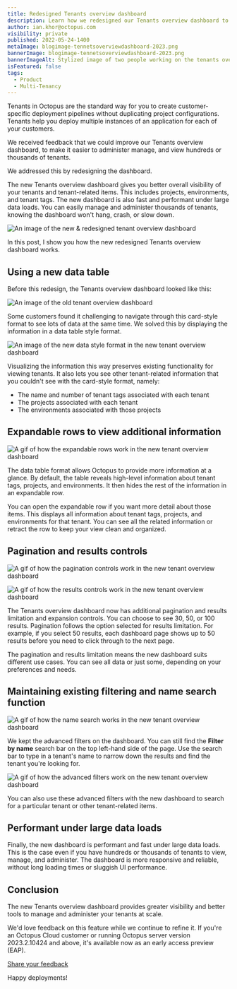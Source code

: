 ```yaml
---
title: Redesigned Tenants overview dashboard
description: Learn how we redesigned our Tenants overview dashboard to make it easier to view and manage thousands of tenants.
author: ian.khor@octopus.com
visibility: private
published: 2022-05-24-1400
metaImage: blogimage-tennetsoverviewdashboard-2023.png
bannerImage: blogimage-tennetsoverviewdashboard-2023.png
bannerImageAlt: Stylized image of two people working on the tenants overview dashboard UI
isFeatured: false
tags: 
  - Product
  - Multi-Tenancy
---
```


Tenants in Octopus are the standard way for you to create customer-specific deployment pipelines without duplicating project configurations. Tenants help you deploy multiple instances of an application for each of your customers. 

We received feedback that we could improve our Tenants overview dashboard, to make it easier to administer manage, and view hundreds or thousands of tenants.

We addressed this by redesigning the dashboard.

The new Tenants overview dashboard gives you better overall visibility of your tenants and tenant-related items. This includes projects, environments, and tenant tags. The new dashboard is also fast and performant under large data loads. You can easily manage and administer thousands of tenants, knowing the dashboard won't hang, crash, or slow down.

![An image of the new & redesigned tenant overview dashboard](blogimage-redesignedtenantoverviewdashboard.png)

In this post, I show you how the new redesigned Tenants overview dashboard works.

## Using a new data table

Before this redesign, the Tenants overview dashboard looked like this:

![An image of the old tenant overview dashboard](blogimage-oldtenantoverviewdashboard.png)

Some customers found it challenging to navigate through this card-style format to see lots of data at the same time. We solved this by displaying the information in a data table style format.

![An image of the new data style format in the new tenant overview dashboard](blogimage-newdatastyletableformat.png)

Visualizing the information this way preserves existing functionality for viewing tenants. It also lets you see other tenant-related information that you couldn't see with the card-style format, namely:

- The name and number of tenant tags associated with each tenant
- The projects associated with each tenant
- The environments associated with those projects

## Expandable rows to view additional information

![A gif of how the expandable rows work in the new tenant overview dashboard](blogimage-expandablerows.gif)

The data table format allows Octopus to provide more information at a glance. By default, the table reveals high-level information about tenant tags, projects, and environments. It then hides the rest of the information in an expandable row.

You can open the expandable row if you want more detail about those items. This displays all information about tenant tags, projects, and environments for that tenant. You can see all the related information or retract the row to keep your view clean and organized.

## Pagination and results controls

![A gif of how the pagination controls work in the new tenant overview dashboard](blogimage-paginationcontrol.gif)

![A gif of how the results controls work in the new tenant overview dashboard](blogimage-resultscontrol.gif)

The Tenants overview dashboard now has additional pagination and results limitation and expansion controls. You can choose to see 30, 50, or 100 results. Pagination follows the option selected for results limitation. For example, if you select 50 results, each dashboard page shows up to 50 results before you need to click through to the next page.

The pagination and results limitation means the new dashboard suits different use cases. You can see all data or just some, depending on your preferences and needs.

## Maintaining existing filtering and name search function

![A gif of how the name search works in the new tenant overview dashboard](blogimage-firstnamesearch.gif)

We kept the advanced filters on the dashboard. You can still find the **Filter by name** search bar on the top left-hand side of the page. Use the search bar to type in a tenant's name to narrow down the results and find the tenant you're looking for.

![A gif of how the advanced filters work on the new tenant overview dashboard](blogimage-advancedfilters.gif)

You can also use these advanced filters with the new dashboard to search for a particular tenant or other tenant-related items.

## Performant under large data loads

Finally, the new dashboard is performant and fast under large data loads. This is the case even if you have hundreds or thousands of tenants to view, manage, and administer. The dashboard is more responsive and reliable, without long loading times or sluggish UI performance.

## Conclusion

The new Tenants overview dashboard provides greater visibility and better tools to manage and administer your tenants at scale. 

We'd love feedback on this feature while we continue to refine it. If you're an Octopus Cloud customer or running Octopus server version 2023.2.10424 and above, it's available now as an early access preview (EAP). 

<span><a class="btn btn-success" href="https://octopusdeploy.typeform.com/to/CxkblnbR">Share your feedback</a></span>

Happy deployments!
